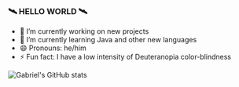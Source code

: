 ### 🛰 HELLO WORLD 🛰

<!--
**gabrgcr/gabrgcr** is a ✨ _special_ ✨ repository because its `README.md` (this file) appears on your GitHub profile.

Here are some ideas to get you started: -->

- 🔭 I’m currently working on new projects
- 🌱 I’m currently learning Java and other new languages
- 😄 Pronouns: he/him
- ⚡ Fun fact: I have a low intensity of Deuteranopia color-blindness

![Gabriel's GitHub stats](https://github-readme-stats.vercel.app/api?username=gabrgcr&show_icons=true&theme=midnight-purple)
